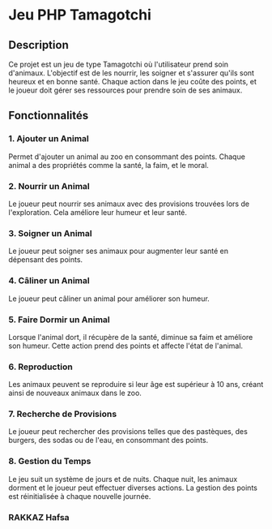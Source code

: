 # Jeu PHP Tamagotchi

## Description

Ce projet est un jeu de type Tamagotchi où l'utilisateur prend soin d'animaux. L'objectif est de les nourrir, les soigner et s'assurer qu'ils sont heureux et en bonne santé. Chaque action dans le jeu coûte des points, et le joueur doit gérer ses ressources pour prendre soin de ses animaux.

## Fonctionnalités

### 1. Ajouter un Animal
Permet d'ajouter un animal au zoo en consommant des points. Chaque animal a des propriétés comme la santé, la faim, et le moral.

### 2. Nourrir un Animal
Le joueur peut nourrir ses animaux avec des provisions trouvées lors de l'exploration. Cela améliore leur humeur et leur santé.

### 3. Soigner un Animal
Le joueur peut soigner ses animaux pour augmenter leur santé en dépensant des points.

### 4. Câliner un Animal
Le joueur peut câliner un animal pour améliorer son humeur.

### 5. Faire Dormir un Animal
Lorsque l'animal dort, il récupère de la santé, diminue sa faim et améliore son humeur. Cette action prend des points et affecte l'état de l'animal.

### 6. Reproduction
Les animaux peuvent se reproduire si leur âge est supérieur à 10 ans, créant ainsi de nouveaux animaux dans le zoo.

### 7. Recherche de Provisions
Le joueur peut rechercher des provisions telles que des pastèques, des burgers, des sodas ou de l'eau, en consommant des points.

### 8. Gestion du Temps
Le jeu suit un système de jours et de nuits. Chaque nuit, les animaux dorment et le joueur peut effectuer diverses actions. La gestion des points est réinitialisée à chaque nouvelle journée.
### RAKKAZ Hafsa 
